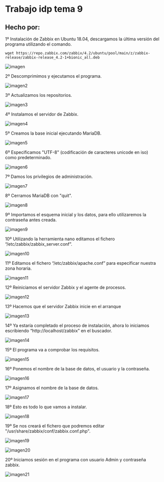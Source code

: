 
# Trabajo idp tema 9 
## Hecho por:

1º Instalación de Zabbix en Ubuntu 18.04, descargamos la última versión del programa utilizando el comando.

`wget https://repo.zabbix.com/zabbix/4.2/ubuntu/pool/main/z/zabbix-release/zabbix-release_4.2-1+bionic_all.deb`

![imagen](imagenes/image002.gif)

2º Descomprimimos y ejecutamos el programa.

![imagen2](imagenes/image003.png)

3º Actualizamos los repositorios.

![imagen3](imagenes/image005.png)

4º Instalamos el servidor de Zabbix.

![imagen4](imagenes/image007.png)

5º Creamos la base inicial ejecutando MariaDB.

![imagen5](imagenes/image009.png)

6º Especificamos "UTF-8" (codificación de caracteres unicode en iso) como predeterminado.

![imagen6](imagenes/image011.png)

7º Damos los privilegios de administración.

![imagen7](imagenes/image013.png)

8º Cerramos MariaDB con "quit".

![imagen8](imagenes/image015.png)

9º Importamos el esquema inicial y los datos, para ello utilizaremos la contraseña antes creada.

![imagen9](imagenes/image017.png)

10º Utilizando la herramienta nano editamos el fichero “/etc/zabbix/zabbix_server.conf”.

![imagen10](imagenes/image019.png)

11º Editamos el fichero “/etc/zabbix/apache.conf” para especificar nuestra zona horaria.

![imagen11](imagenes/image021.png)

12º Reiniciamos el servidor Zabbix y el agente de procesos.

![imagen12](imagenes/image023.png)

13º Hacemos que el servidor Zabbix inicie en el arranque

![imagen13](imagenes/image025.png)

14º Ya estaría completado el proceso de instalación, ahora lo iniciamos escribiendo “http://localhost/zabbix”  en el buscador.

![imagen14](imagenes/image027.png)

15º El programa va a comprobar los requisitos.

![imagen15](imagenes/image029.png)

16º Ponemos el nombre de la base de datos, el usuario y la contraseña.

![imagen16](imagenes/image031.png)

17º Asignamos el nombre de la base de datos.

![imagen17](imagenes/image033.png)

18º Esto es todo lo que vamos a instalar.

![imagen18](imagenes/image035.png)

19º Se nos creará el fichero que podremos editar "/usr/share/zabbix/conf/zabbix.conf.php".

![imagen19](imagenes/image037.png)

![imagen20](imagenes/image039.png)

20º Iniciamos sesión en el programa con usuario Admin y contraseña zabbix.

![imagen21](imagenes/image042.gif)


